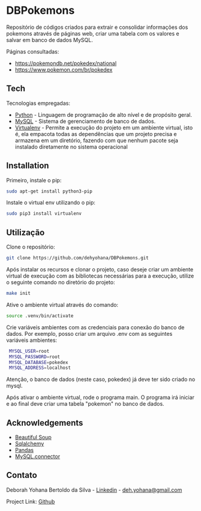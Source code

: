 # DBPokemons
Repositório de códigos criados para extrair e consolidar informações dos pokemons através de páginas web, criar uma tabela com os valores e salvar em banco de dados MySQL.

Páginas consultadas:
- https://pokemondb.net/pokedex/national
- https://www.pokemon.com/br/pokedex

## Tech
Tecnologias empregadas:

- [Python] - Linguagem de programação de alto nível e de propósito geral. 
- [MySQL] - Sistema de gerenciamento de banco de dados.
- [Virtualenv] -  Permite a execução do projeto em um ambiente virtual, isto é, ela empacota todas as dependências que um projeto precisa e armazena em um diretório, fazendo com que nenhum pacote seja instalado diretamente no sistema operacional


## Installation
Primeiro, instale o pip:

```sh
sudo apt-get install python3-pip
```


Instale o virtual env utilizando o pip:
```sh
sudo pip3 install virtualenv
```

## Utilização
Clone o repositório:

```sh
git clone https://github.com/dehyohana/DBPokemons.git
```

Após instalar os recursos e clonar o projeto, caso deseje criar um ambiente virtual de execução com as bibliotecas necessárias para a execução, utilize o seguinte comando no diretório do projeto:

```sh
make init
```

Ative o ambiente virtual através do comando:

```sh
source .venv/bin/activate
```

Crie variáveis ambientes com as credenciais para conexão do banco de dados. Por exemplo, posso criar um arquivo .env com as seguintes variáveis ambientes:

```sh
 MYSQL_USER=root
 MYSQL_PASSWORD=root
 MYSQL_DATABASE=pokedex
 MYSQL_ADDRESS=localhost
 ``` 

 Atenção, o banco de dados (neste caso, pokedex) já deve ter sido criado no mysql.

Após ativar o ambiente virtual, rode o programa main. O programa irá iniciar e ao final deve criar uma tabela "pokemon" no banco de dados. 

[Python]: https://www.python.org/
[MySQL]:https://www.mysql.com/
[Virtualenv]: https://gist.github.com/frfahim/73c0fad6350332cef7a653bcd762f08d

## Acknowledgements
* [Beautiful Soup](https://www.crummy.com/software/BeautifulSoup/bs4/doc/)
* [Sqlalchemy](https://www.sqlalchemy.org/)
* [Pandas](https://pandas.pydata.org/)
* [MySQL.connector](https://www.mysql.com/products/connector/)

## Contato

Deborah Yohana Bertoldo da Silva - [Linkedin](https://www.linkedin.com/in/deborah-yohana-bertoldo/) - deh.yohana@gmail.com

Project Link: [Github](https://github.com/dehyohana)
